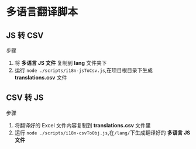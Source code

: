 # 多语言翻译脚本

## JS 转 CSV

步骤

1. 将 **多语言 JS 文件** 复制到 **lang** 文件夹下
2. 运行 `node ./scripts/i18n-jsToCsv.js`,在项目根目录下生成 **translations.csv** 文件

## CSV 转 JS

步骤

1. 将翻译好的 Excel 文件内容复制到 **translations.csv** 文件里
2. 运行 `node ./scripts/i18n-csvToObj.js`,在`/lang/`下生成翻译好的 **多语言 JS 文件**
